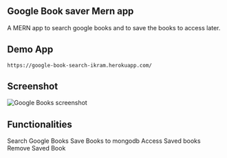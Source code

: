 ## Google Book saver Mern app
A MERN app to search google books and to save the books to access later.


## Demo App

```https://google-book-search-ikram.herokuapp.com/```


## Screenshot

![Google Books screenshot](./public/screenshot.png?raw=true "Screenshot")


## Functionalities
Search Google Books
Save Books to mongodb
Access Saved books
Remove Saved Book


